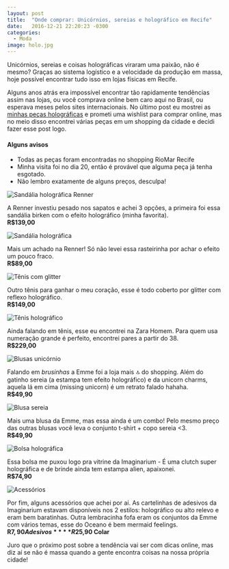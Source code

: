 ```yaml
---
layout: post
title:  "Onde comprar: Unicórnios, sereias e holográfico em Recife"
date:   2016-12-21 22:20:23 -0300
categories:
  - Moda
image: holo.jpg
---
```


Unicórnios, sereias e coisas holográficas viraram uma paixão, não é mesmo? Graças ao sistema logístico e a velocidade da produção em massa, hoje  possível encontrar tudo isso em lojas físicas em Recife.

Alguns anos atrás era impossível encontrar tão rapidamente tendências assim nas lojas, ou você comprava online bem caro aqui no Brasil, ou esperava meses pelos sites internacionais. No último post eu mostrei as [minhas peças holográficas](http://dudseofusca.com/holografico/) e prometi uma wishlist para comprar online, mas no meio disso encontrei várias peças em um shopping da cidade e decidi fazer esse post logo.

#### Alguns avisos  

- Todas as peças foram encontradas no shopping RioMar Recife  
- Minha visita foi no dia 20, então é provável que alguma peça já tenha esgotado.  
- Não lembro exatamente de alguns preços, desculpa!


![Sandália holográfica Renner](/assets/images/posts/dicasholorecife1.jpg)

A Renner investiu pesado nos sapatos e achei 3 opções, a primeira foi essa sandália birken com o efeito holográfico (minha favorita).  
**R$139,00**

![Sandália holográfica](/assets/images/posts/dicasholorecife2.jpg)

Mais um achado na Renner! Só não levei essa rasteirinha por achar o efeito um pouco fraco.  
**R$89,00**

![Tênis com glitter](/assets/images/posts/dicasholorecife8.jpg)

Outro tênis para ganhar o meu coração, esse é todo coberto por glitter com reflexo holográfico.  
**R$149,00**

![Tênis holográfico](/assets/images/posts/dicasholorecife7.jpg)

Ainda falando em tênis, esse eu encontrei na Zara Homem. Para quem usa numeração grande é perfeito, encontrei pares a partir do 38.  
**R$229,00**

![Blusas unicórnio](/assets/images/posts/dicasholorecife4.jpg)

Falando em *brusinhas* a Emme foi a loja mais 🔝 do shopping. Além do gatinho sereia (a estampa tem efeito holográfico) e da unicorn charms, aquela lá em cima (missing unicorn) é um retrato falado hahaha.  
**R$49,90**

![Blusa sereia](/assets/images/posts/dicasholorecife.jpg)

Mais uma blusa da Emme, mas essa ainda é um combo! Pelo mesmo preço das outras blusas você leva o conjunto t-shirt + copo sereia <3.  
**R$49,90**

![Bolsa holográfica](/assets/images/posts/dicasholorecife6.jpg)

Essa bolsa me puxou logo pra vitrine da Imaginarium *-* É uma clutch super holográfica e de brinde ainda tem estampa alien, apaixonei.  
**R$74,90**

![Acessórios](/assets/images/posts/dicasholorecife9.jpg)

Por fim, alguns acessórios que achei por aí. As cartelinhas de adesivos da Imaginarium estavam disponíveis nos 2 estilos: holográfico ou alto relevo e eram bem baratinhas. Outra lembracinha fofa eram os conjuntos da Emme com vários temas, esse do Oceano é bem mermaid feelings.  
**R$7,90 Adesivos  **
**R$25,90 Colar**

Juro que o próximo post sobre a tendência vai ser com dicas online, mas diz aí se não é massa quando a gente encontra coisas na nossa própria cidade!
